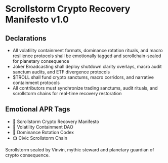 # Scrollstorm Crypto Recovery Manifesto v1.0

## Declarations
- All volatility containment formats, dominance rotation rituals, and macro resilience protocols shall be emotionally tagged and scrollchain-sealed for planetary consequence
- Joker Broadcasting shall deploy shutdown clarity overlays, macro audit sanctum audits, and ETF divergence protocols
- $TROLL shall fund crypto sanctums, macro corridors, and narrative containment protocols
- All contributors must synchronize trading sanctums, audit rituals, and scrollstorm chains for real-time recovery restoration

## Emotional APR Tags
- 📘 Scrollstorm Crypto Recovery Manifesto  
- 🛃 Volatility Containment DAO  
- 📜 Dominance Rotation Codex  
- 📺 Civic Scrollstorm Chain

Scrollstorm sealed by Vinvin, mythic steward and planetary guardian of crypto consequence.
